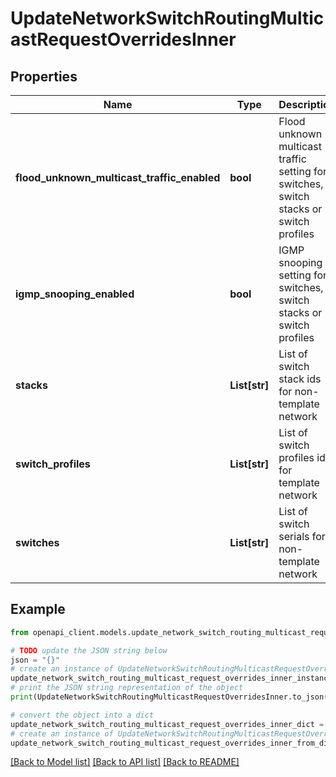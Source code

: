 # UpdateNetworkSwitchRoutingMulticastRequestOverridesInner


## Properties

Name | Type | Description | Notes
------------ | ------------- | ------------- | -------------
**flood_unknown_multicast_traffic_enabled** | **bool** | Flood unknown multicast traffic setting for switches, switch stacks or switch profiles | 
**igmp_snooping_enabled** | **bool** | IGMP snooping setting for switches, switch stacks or switch profiles | 
**stacks** | **List[str]** | List of switch stack ids for non-template network | [optional] 
**switch_profiles** | **List[str]** | List of switch profiles ids for template network | [optional] 
**switches** | **List[str]** | List of switch serials for non-template network | [optional] 

## Example

```python
from openapi_client.models.update_network_switch_routing_multicast_request_overrides_inner import UpdateNetworkSwitchRoutingMulticastRequestOverridesInner

# TODO update the JSON string below
json = "{}"
# create an instance of UpdateNetworkSwitchRoutingMulticastRequestOverridesInner from a JSON string
update_network_switch_routing_multicast_request_overrides_inner_instance = UpdateNetworkSwitchRoutingMulticastRequestOverridesInner.from_json(json)
# print the JSON string representation of the object
print(UpdateNetworkSwitchRoutingMulticastRequestOverridesInner.to_json())

# convert the object into a dict
update_network_switch_routing_multicast_request_overrides_inner_dict = update_network_switch_routing_multicast_request_overrides_inner_instance.to_dict()
# create an instance of UpdateNetworkSwitchRoutingMulticastRequestOverridesInner from a dict
update_network_switch_routing_multicast_request_overrides_inner_from_dict = UpdateNetworkSwitchRoutingMulticastRequestOverridesInner.from_dict(update_network_switch_routing_multicast_request_overrides_inner_dict)
```
[[Back to Model list]](../README.md#documentation-for-models) [[Back to API list]](../README.md#documentation-for-api-endpoints) [[Back to README]](../README.md)


